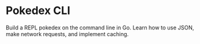 # Pokedex CLI
Build a REPL pokedex on the command line in Go. Learn how to use JSON, make network requests, and implement caching.
